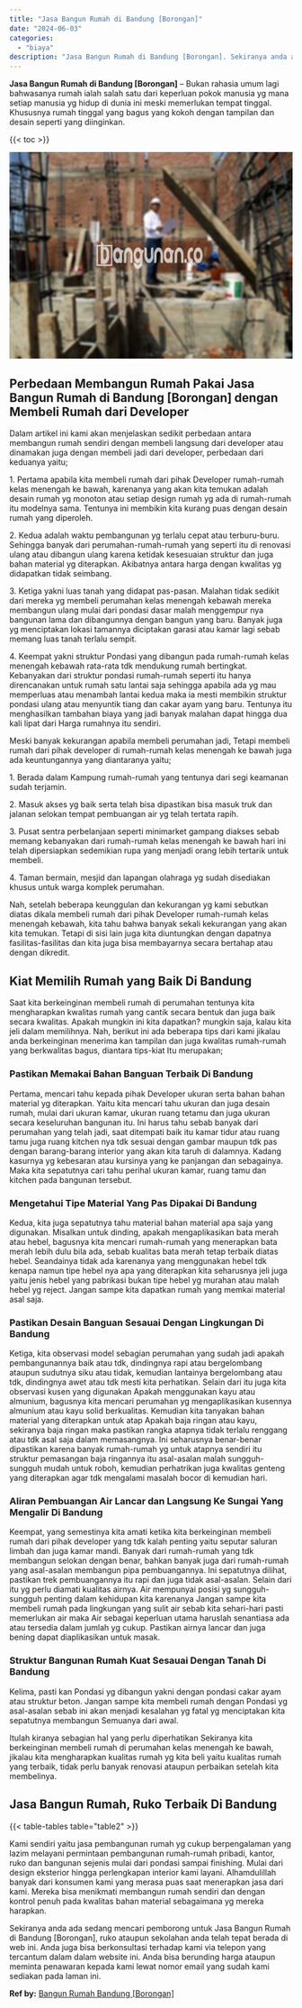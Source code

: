 ```yaml
---
title: "Jasa Bangun Rumah di Bandung [Borongan]"
date: "2024-06-03"
categories: 
  - "biaya"
description: "Jasa Bangun Rumah di Bandung [Borongan]. Sekiranya anda ada sedang mencari pemborong untuk Jasa Bangun Rumah di Bandung [Borongan], ruko ataupun sekolahan..."
---
```


**Jasa Bangun Rumah di Bandung \[Borongan\]** – Bukan rahasia umum lagi bahwasanya rumah ialah salah satu dari keperluan pokok manusia yg mana setiap manusia yg hidup di dunia ini meski memerlukan tempat tinggal. Khususnya rumah tinggal yang bagus yang kokoh dengan tampilan dan desain seperti yang diinginkan.

{{< toc >}}

![Jasa Bangun Rumah di Bandung [Borongan]](/images/borong-bangunan-03.png)

## Perbedaan Membangun Rumah Pakai Jasa Bangun Rumah di Bandung \[Borongan\] dengan Membeli Rumah dari Developer

Dalam artikel ini kami akan menjelaskan sedikit perbedaan antara membangun rumah sendiri dengan membeli langsung dari developer atau dinamakan juga dengan membeli jadi dari developer, perbedaan dari keduanya yaitu;

1\. Pertama apabila kita membeli rumah dari pihak Developer rumah-rumah kelas menengah ke bawah, karenanya yang akan kita temukan adalah desain rumah yg monoton atau setiap design rumah yg ada di rumah-rumah itu modelnya sama. Tentunya ini membikin kita kurang puas dengan desain rumah yang diperoleh.

2\. Kedua adalah waktu pembangunan yg terlalu cepat atau terburu-buru. Sehingga banyak dari perumahan-rumah-rumah yang seperti itu di renovasi ulang atau dibangun ulang karena ketidak kesesuaian struktur dan juga bahan material yg diterapkan. Akibatnya antara harga dengan kwalitas yg didapatkan tidak seimbang.

3\. Ketiga yakni luas tanah yang didapat pas-pasan. Malahan tidak sedikit dari mereka yg membeli perumahan kelas menengah kebawah mereka membangun ulang mulai dari pondasi dasar malah menggempur nya bangunan lama dan dibangunnya dengan bangun yang baru. Banyak juga yg menciptakan lokasi tamannya diciptakan garasi atau kamar lagi sebab memang luas tanah terlalu sempit.

4\. Keempat yakni struktur Pondasi yang dibangun pada rumah-rumah kelas menengah kebawah rata-rata tdk mendukung rumah bertingkat. Kebanyakan dari struktur pondasi rumah-rumah seperti itu hanya direncanakan untuk rumah satu lantai saja sehingga apabila ada yg mau memperluas atau menambah lantai kedua maka ia mesti membikin struktur pondasi ulang atau menyuntik tiang dan cakar ayam yang baru. Tentunya itu menghasilkan tambahan biaya yang jadi banyak malahan dapat hingga dua kali lipat dari Harga rumahnya itu sendiri.

Meski banyak kekurangan apabila membeli perumahan jadi, Tetapi membeli rumah dari pihak developer di rumah-rumah kelas menengah ke bawah juga ada keuntungannya yang diantaranya yaitu;

1\. Berada dalam Kampung rumah-rumah yang tentunya dari segi keamanan sudah terjamin.

2\. Masuk akses yg baik serta telah bisa dipastikan bisa masuk truk dan jalanan selokan tempat pembuangan air yg telah tertata rapih.

3\. Pusat sentra perbelanjaan seperti minimarket gampang diakses sebab memang kebanyakan dari rumah-rumah kelas menengah ke bawah hari ini telah dipersiapkan sedemikian rupa yang menjadi orang lebih tertarik untuk membeli.

4\. Taman bermain, mesjid dan lapangan olahraga yg sudah disediakan khusus untuk warga komplek perumahan.

Nah, setelah beberapa keunggulan dan kekurangan yg kami sebutkan diatas dikala membeli rumah dari pihak Developer rumah-rumah kelas menengah kebawah, kita tahu bahwa banyak sekali kekurangan yang akan kita temukan. Tetapi di sisi lain juga kita diuntungkan dengan dapatnya fasilitas-fasilitas dan kita juga bisa membayarnya secara bertahap atau dengan dikredit.

## Kiat Memilih Rumah yang Baik Di Bandung

Saat kita berkeinginan membeli rumah di perumahan tentunya kita mengharapkan kwalitas rumah yang cantik secara bentuk dan juga baik secara kwalitas. Apakah mungkin ini kita dapatkan? mungkin saja, kalau kita jeli dalam memilihnya. Nah, berikut ini ada beberapa tips dari kami jikalau anda berkeinginan menerima kan tampilan dan juga kwalitas rumah-rumah yang berkwalitas bagus, diantara tips-kiat Itu merupakan;

### Pastikan Memakai Bahan Banguan Terbaik Di Bandung

Pertama, mencari tahu kepada pihak Developer ukuran serta bahan bahan material yg diterapkan. Yaitu kita mencari tahu ukuran dan juga desain rumah, mulai dari ukuran kamar, ukuran ruang tetamu dan juga ukuran secara keseluruhan bangunan itu. Ini harus tahu sebab banyak dari perumahan yang telah jadi, saat ditempati baik itu kamar tidur atau ruang tamu juga ruang kitchen nya tdk sesuai dengan gambar maupun tdk pas dengan barang-barang interior yang akan kita taruh di dalamnya. Kadang kasurnya yg kebesaran atau kursinya yang ke panjangan dan sebagainya. Maka kita sepatutnya cari tahu perihal ukuran kamar, ruang tamu dan kitchen pada bangunan tersebut.

### Mengetahui Tipe Material Yang Pas Dipakai Di Bandung

Kedua, kita juga sepatutnya tahu material bahan material apa saja yang digunakan. Misalkan untuk dinding, apakah mengaplikasikan bata merah atau hebel, bagusnya kita mencari rumah-rumah yang menerapkan bata merah lebih dulu bila ada, sebab kualitas bata merah tetap terbaik diatas hebel. Seandainya tidak ada karenanya yang menggunakan hebel tdk kenapa namun tipe hebel nya apa yang diterapkan kita seharusnya jeli juga yaitu jenis hebel yang pabrikasi bukan tipe hebel yg murahan atau malah hebel yg reject. Jangan sampe kita dapatkan rumah yang memkai material asal saja.

### Pastikan Desain Banguan Sesauai Dengan Lingkungan Di Bandung

Ketiga, kita observasi model sebagian perumahan yang sudah jadi apakah pembangunannya baik atau tdk, dindingnya rapi atau bergelombang ataupun sudutnya siku atau tidak, kemudian lantainya bergelombang atau tdk, dindingnya awet atau tdk mesti kita perhatikan. Selain dari itu juga kita observasi kusen yang digunakan Apakah menggunakan kayu atau almunium, bagusnya kita mencari perumahan yg mengaplikasikan kusennya almunium atau kayu solid berkualitas. Kemudian kita tanyakan bahan material yang diterapkan untuk atap Apakah baja ringan atau kayu, sekiranya baja ringan maka pastikan rangka atapnya tidak terlalu renggang atau tdk asal saja dalam memasangnya. Ini seharusnya benar-benar dipastikan karena banyak rumah-rumah yg untuk atapnya sendiri itu struktur pemasangan baja ringannya itu asal-asalan malah sungguh-sungguh mudah untuk roboh, kemudian perhatrikan juga kwalitas genteng yang diterapkan agar tdk mengalami masalah bocor di kemudian hari.

### Aliran Pembuangan Air Lancar dan Langsung Ke Sungai Yang Mengalir Di Bandung

Keempat, yang semestinya kita amati ketika kita berkeinginan membeli rumah dari pihak developer yang tdk kalah penting yaitu seputar saluran limbah dan juga kamar mandi. Banyak dari rumah-rumah yang tdk membangun selokan dengan benar, bahkan banyak juga dari rumah-rumah yang asal-asalan membangun pipa pembuangannya. Ini sepatutnya dilihat, pastikan trek pembuangannya itu rapi dan juga tidak asal-asalan. Selain dari itu yg perlu diamati kualitas airnya. Air mempunyai posisi yg sungguh-sungguh penting dalam kehidupan kita karenanya Jangan sampe kita membeli rumah pada lingkungan yang sulit air sebab kita sehari-hari pasti memerlukan air maka Air sebagai keperluan utama haruslah senantiasa ada atau tersedia dalam jumlah yg cukup. Pastikan airnya lancar dan juga bening dapat diaplikasikan untuk masak.

### Struktur Bangunan Rumah Kuat Sesauai Dengan Tanah Di Bandung

Kelima, pasti kan Pondasi yg dibangun yakni dengan pondasi cakar ayam atau struktur beton. Jangan sampe kita membeli rumah dengan Pondasi yg asal-asalan sebab ini akan menjadi kesalahan yg fatal yg menciptakan kita sepatutnya membangun Semuanya dari awal.

Itulah kiranya sebagian hal yang perlu diperhatikan Sekiranya kita berkeinginan membeli rumah di perumahan kelas menengah ke bawah, jikalau kita mengharapkan kualitas rumah yg kita beli yaitu kualitas rumah yang terbaik, tidak perlu banyak renovasi ataupun perbaikan setelah kita membelinya.

## Jasa Bangun Rumah, Ruko Terbaik Di Bandung

{{< table-tables table="table2" >}}

Kami sendiri yaitu jasa pembangunan rumah yg cukup berpengalaman yang lazim melayani permintaan pembangunan rumah-rumah pribadi, kantor, ruko dan bangunan sejenis mulai dari pondasi sampai finishing. Mulai dari design eksterior hingga perlengkapan interior kami layani. Alhamdulillah banyak dari konsumen kami yang merasa puas saat menerapkan jasa dari kami. Mereka bisa menikmati membangun rumah sendiri dan dengan kontrol penuh pada kwalitas bahan material sebagaimana yg mereka harapkan.

Sekiranya anda ada sedang mencari pemborong untuk Jasa Bangun Rumah di Bandung \[Borongan\], ruko ataupun sekolahan anda telah tepat berada di web ini. Anda juga bisa berkonsultasi terhadap kami via telepon yang tercantum dalam dalam website ini. Anda bisa berunding harga ataupun meminta penawaran kepada kami lewat nomor email yang sudah kami sediakan pada laman ini.

**Ref by:** [Bangun Rumah Bandung [Borongan]](https://id.wikipedia.org/wiki/Bangun)
